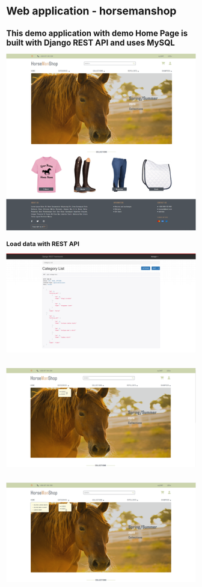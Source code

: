 # Web application - horsemanshop

## This demo application with demo Home Page is built with Django REST API and uses MySQL

!['Home Page'](/static/screenshots/screenshot-main.png)


### Load data with REST API

!['REST API'](/static/screenshots/rest-api.png)

#
#

!['Categories'](/static/screenshots/rest-api-data.png)

#
#

![Articles](/static/screenshots/rest-api-data-2.png)